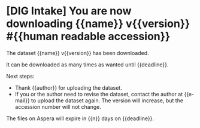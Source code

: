 # [DIG Intake] You are now downloading {{name}} v{{version}} #{{human readable accession}}

The dataset {{name}} v{{version}} has been downloaded.

It can be downloaded as many times as wanted until {{deadline}}.

Next steps:
* Thank {{author}} for uploading the dataset.
* If you or the author need to revise the dataset, contact the author at {{e-mail}} to upload the dataset again. The version will increase, but the accession number will not change.

The files on Aspera will expire in {{n}} days on {{deadline}}.
